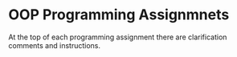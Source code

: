 # OOP Programming Assignmnets
At the top of each programming assignment there are clarification comments and instructions.
